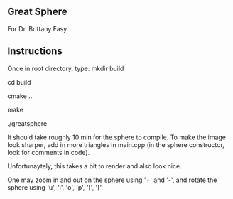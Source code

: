 ## Great Sphere
For Dr. Brittany Fasy

## Instructions

Once in root directory, type:
mkdir build

cd build

cmake ..

make

./greatsphere

It should take roughly 10 min for the sphere to compile. To make the image look sharper,
add in more triangles in main.cpp (in the sphere constructor, look for comments in code).

Unfortunaytely, this takes a bit to render and also look nice.

One may zoom in and out on the sphere using '+' and '-', and rotate the sphere using
'u', 'i', 'o', 'p', '[', '['.
 
